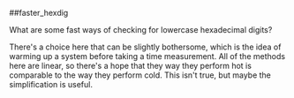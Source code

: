 ##faster_hexdig

What are some fast ways of checking for lowercase hexadecimal digits?

There's a choice here that can be slightly bothersome, which is the idea of warming up
a system before taking a time measurement.  All of the methods here are linear, so there's a
hope that they way they perform hot is comparable to the way they perform cold.  This isn't true,
but maybe the simplification is useful.
